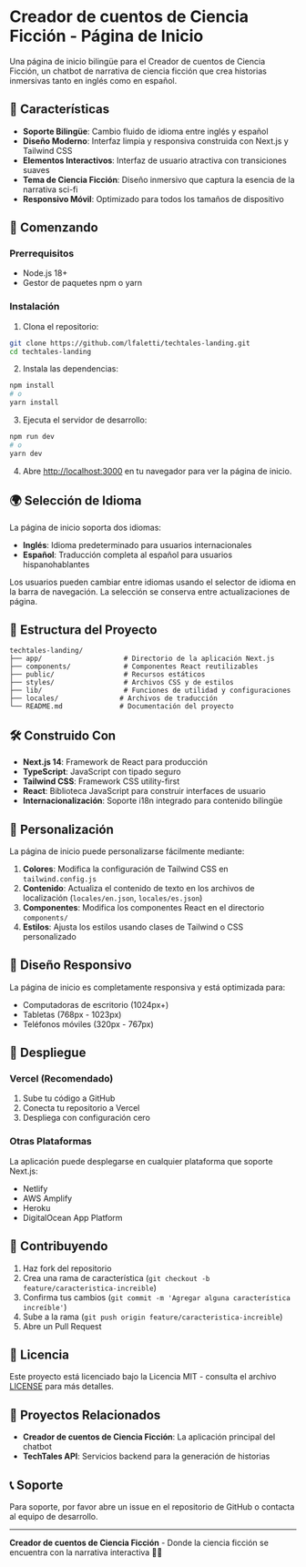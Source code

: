 # Creador de cuentos de Ciencia Ficción - Página de Inicio

Una página de inicio bilingüe para el Creador de cuentos de Ciencia Ficción, un chatbot de narrativa de ciencia ficción que crea historias inmersivas tanto en inglés como en español.

## 🌟 Características

- **Soporte Bilingüe**: Cambio fluido de idioma entre inglés y español
- **Diseño Moderno**: Interfaz limpia y responsiva construida con Next.js y Tailwind CSS
- **Elementos Interactivos**: Interfaz de usuario atractiva con transiciones suaves
- **Tema de Ciencia Ficción**: Diseño inmersivo que captura la esencia de la narrativa sci-fi
- **Responsivo Móvil**: Optimizado para todos los tamaños de dispositivo

## 🚀 Comenzando

### Prerrequisitos

- Node.js 18+ 
- Gestor de paquetes npm o yarn

### Instalación

1. Clona el repositorio:
```bash
git clone https://github.com/lfaletti/techtales-landing.git
cd techtales-landing
```

2. Instala las dependencias:
```bash
npm install
# o
yarn install
```

3. Ejecuta el servidor de desarrollo:
```bash
npm run dev
# o
yarn dev
```

4. Abre [http://localhost:3000](http://localhost:3000) en tu navegador para ver la página de inicio.

## 🌍 Selección de Idioma

La página de inicio soporta dos idiomas:

- **Inglés**: Idioma predeterminado para usuarios internacionales
- **Español**: Traducción completa al español para usuarios hispanohablantes

Los usuarios pueden cambiar entre idiomas usando el selector de idioma en la barra de navegación. La selección se conserva entre actualizaciones de página.

## 📁 Estructura del Proyecto

```
techtales-landing/
├── app/                    # Directorio de la aplicación Next.js
├── components/             # Componentes React reutilizables
├── public/                 # Recursos estáticos
├── styles/                 # Archivos CSS y de estilos
├── lib/                    # Funciones de utilidad y configuraciones
├── locales/               # Archivos de traducción
└── README.md              # Documentación del proyecto
```

## 🛠️ Construido Con

- **Next.js 14**: Framework de React para producción
- **TypeScript**: JavaScript con tipado seguro
- **Tailwind CSS**: Framework CSS utility-first
- **React**: Biblioteca JavaScript para construir interfaces de usuario
- **Internacionalización**: Soporte i18n integrado para contenido bilingüe

## 🎨 Personalización

La página de inicio puede personalizarse fácilmente mediante:

1. **Colores**: Modifica la configuración de Tailwind CSS en `tailwind.config.js`
2. **Contenido**: Actualiza el contenido de texto en los archivos de localización (`locales/en.json`, `locales/es.json`)
3. **Componentes**: Modifica los componentes React en el directorio `components/`
4. **Estilos**: Ajusta los estilos usando clases de Tailwind o CSS personalizado

## 📱 Diseño Responsivo

La página de inicio es completamente responsiva y está optimizada para:

- Computadoras de escritorio (1024px+)
- Tabletas (768px - 1023px)
- Teléfonos móviles (320px - 767px)

## 🚀 Despliegue

### Vercel (Recomendado)

1. Sube tu código a GitHub
2. Conecta tu repositorio a Vercel
3. Despliega con configuración cero

### Otras Plataformas

La aplicación puede desplegarse en cualquier plataforma que soporte Next.js:

- Netlify
- AWS Amplify
- Heroku
- DigitalOcean App Platform

## 🤝 Contribuyendo

1. Haz fork del repositorio
2. Crea una rama de característica (`git checkout -b feature/caracteristica-increible`)
3. Confirma tus cambios (`git commit -m 'Agregar alguna característica increíble'`)
4. Sube a la rama (`git push origin feature/caracteristica-increible`)
5. Abre un Pull Request

## 📄 Licencia

Este proyecto está licenciado bajo la Licencia MIT - consulta el archivo [LICENSE](LICENSE) para más detalles.

## 🔗 Proyectos Relacionados

- **Creador de cuentos de Ciencia Ficción**: La aplicación principal del chatbot
- **TechTales API**: Servicios backend para la generación de historias

## 📞 Soporte

Para soporte, por favor abre un issue en el repositorio de GitHub o contacta al equipo de desarrollo.

---

**Creador de cuentos de Ciencia Ficción** - Donde la ciencia ficción se encuentra con la narrativa interactiva 🚀✨
